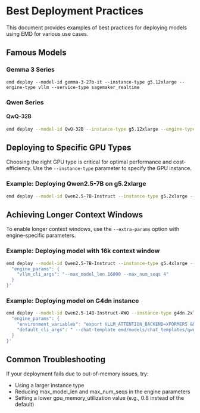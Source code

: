 # Best Deployment Practices

This document provides examples of best practices for deploying models using EMD for various use cases.

## Famous Models

### Gemma 3 Series

```
emd deploy --model-id gemma-3-27b-it --instance-type g5.12xlarge --engine-type vllm --service-type sagemaker_realtime
```

### Qwen Series

#### QwQ-32B

```bash
emd deploy --model-id QwQ-32B --instance-type g5.12xlarge --engine-type vllm --service-type sagemaker_realtime
```

## Deploying to Specific GPU Types

Choosing the right GPU type is critical for optimal performance and cost-efficiency. Use the `--instance-type` parameter to specify the GPU instance.

### Example: Deploying Qwen2.5-7B on g5.2xlarge

```bash
emd deploy --model-id Qwen2.5-7B-Instruct --instance-type g5.2xlarge --engine-type vllm --service-type sagemaker_realtime
```

## Achieving Longer Context Windows

To enable longer context windows, use the `--extra-params` option with engine-specific parameters.

### Example: Deploying model with 16k context window

```bash
emd deploy --model-id Qwen2.5-7B-Instruct --instance-type g5.4xlarge --engine-type vllm --service-type sagemaker_realtime --extra-params '{
  "engine_params": {
    "vllm_cli_args": "--max_model_len 16000 --max_num_seqs 4"
  }
}'
```

### Example: Deploying model on G4dn instance

```bash
emd deploy --model-id Qwen2.5-14B-Instruct-AWQ --instance-type g4dn.2xlarge --engine-type vllm --service-type sagemaker_realtime --extra-params '{
  "engine_params": {
    "environment_variables": "export VLLM_ATTENTION_BACKEND=XFORMERS && export PYTORCH_CUDA_ALLOC_CONF=expandable_segments:True",
    "default_cli_args": " --chat-template emd/models/chat_templates/qwen_2d5_add_prefill_chat_template.jinja --max_model_len 12000 --max_num_seqs 10  --gpu_memory_utilization 0.95 --disable-log-stats --enable-auto-tool-choice --tool-call-parser hermes"
  }
}'
```

## Common Troubleshooting

If your deployment fails due to out-of-memory issues, try:

- Using a larger instance type
- Reducing max_model_len and max_num_seqs in the engine parameters
- Setting a lower gpu_memory_utilization value (e.g., 0.8 instead of the default)
